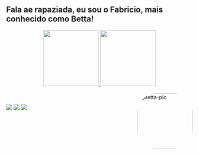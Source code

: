 ## Fala ae rapaziada, eu sou o Fabricio, mais conhecido como Betta!
<div align="center">
  <a href="https://github.com/FabricioBettarello">
  <img height="150em" src="https://github-readme-stats.vercel.app/api?username=FabricioBettarello&show_icons=true&theme=dark&include_all_commits=true&count_private=true"/>
  <img height="150em" src="https://github-readme-stats.vercel.app/api/top-langs/?username=FabricioBettarello&layout=compact&langs_count=7&theme=dark"/>
</div>
<div style="display: inline_block"><br>
  <img align="right" alt="Betta-pic" height="150" style="border-radius:50px;" src="https://cdn.discordapp.com/attachments/973694626420641802/1004411641124884652/tralhagit.png?width=676&height=676">
</div>
  
  ##
 
<div> 
 <a href="https://discord.gg/vK9Jjn8qbp" target="_blank"><img src="https://img.shields.io/badge/Discord-7289DA?style=for-the-badge&logo=discord&logoColor=white" target="_blank"></a>
  <a href="https://www.instagram.com/bettarello_/" target="_blank"><img src="https://img.shields.io/badge/-Instagram-%23E4405F?style=for-the-badge&logo=instagram&logoColor=white" target="_blank"></a>
 	<a href="https://www.twitch.tv/fabriciobetta" target="_blank"><img src="https://img.shields.io/badge/Twitch-9146FF?style=for-the-badge&logo=twitch&logoColor=white" target="_blank"></a>
</div>
